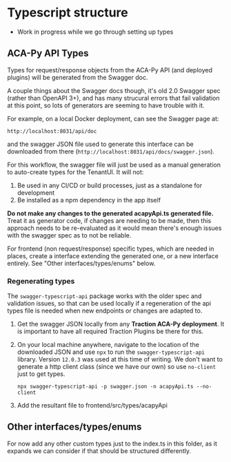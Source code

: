 # Typescript structure

- Work in progress while we go through setting up types

## ACA-Py API Types

Types for request/response objects from the ACA-Py API (and deployed plugins) will be generated from the Swagger doc.

A couple things about the Swagger docs though, it's old 2.0 Swagger spec (rather than OpenAPI 3+), and has many strucural errors that fail validation at this point, so lots of generators are seeming to have trouble with it.

For example, on a local Docker deployment, can see the Swagger page at:

`http://localhost:8031/api/doc`

and the swagger JSON file used to generate this interface can be downloaded from there (`http://localhost:8031/api/docs/swagger.json`).

For this workflow, the swagger file will just be used as a manual generation to auto-create types for the TenantUI. It will not:

1. Be used in any CI/CD or build processes, just as a standalone for development
1. Be installed as a npm dependency in the app itself

**Do not make any changes to the generated acapyApi.ts generated file.** Treat it as generator code, if changes are needing to be made, then this approach needs to be re-evaluated as it would mean there's enough issues with the swagger spec as to not be reliable.

For frontend (non request/response) specific types, which are needed in places, create a interface extending the generated one, or a new interface entirely. See "Other interfaces/types/enums" below.

### Regenerating types

The `swagger-typescript-api` package works with the older spec and validation issues, so that can be used locally if a regeneration of the api types file is needed when new endpoints or changes are adapted to.

1. Get the swagger JSON locally from any **Traction ACA-Py deployment**. It is important to have all required Traction Plugins be there for this.
2. On your local machine anywhere, navigate to the location of the downloaded JSON and use `npx` to run the `swagger-typescript-api` library. Version `12.0.3` was used at this time of writing. We don't want to generate a http client class (since we have our own) so use `no-client` just to get types.

   `npx swagger-typescript-api -p swagger.json -n acapyApi.ts --no-client`
3. Add the resultant file to frontend/src/types/acapyApi

## Other interfaces/types/enums

For now add any other custom types just to the index.ts in this folder, as it expands we can consider if that should be structured differently.
